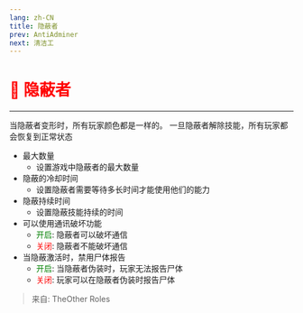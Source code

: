 ```yaml
---
lang: zh-CN
title: 隐蔽者
prev: AntiAdminer
next: 清洁工
---
```


# <font color="red">🦎 <b>隐蔽者</b></font> <Badge text="Support" type="tip" vertical="middle"/>

***

当隐蔽者变形时，所有玩家颜色都是一样的。 一旦隐蔽者解除技能，所有玩家都会恢复到正常状态

- 最大数量
  - 设置游戏中隐蔽者的最大数量
- 隐蔽的冷却时间
  - 设置隐蔽者需要等待多长时间才能使用他们的能力
- 隐蔽持续时间
  - 设置隐蔽技能持续的时间
- 可以使用通讯破坏功能
  - <font color=green>开启</font>: 隐蔽者可以破坏通信
  - <font color=red>关闭</font>: 隐蔽者不能破坏通信
- 当隐蔽激活时，禁用尸体报告
  - <font color=green>开启</font>: 当隐蔽者伪装时，玩家无法报告尸体
  - <font color=red>关闭</font>: 玩家可以在隐蔽者伪装时报告尸体

> 来自: TheOther Roles
